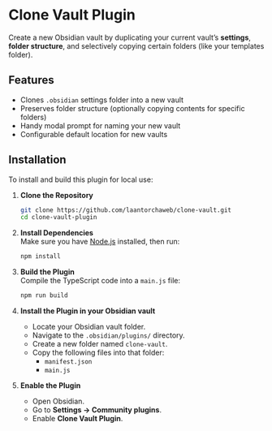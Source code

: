 # Clone Vault Plugin

Create a new Obsidian vault by duplicating your current vault’s **settings**, **folder structure**, and selectively copying certain folders (like your templates folder).

## Features
- Clones `.obsidian` settings folder into a new vault
- Preserves folder structure (optionally copying contents for specific folders)
- Handy modal prompt for naming your new vault
- Configurable default location for new vaults

## Installation

To install and build this plugin for local use:

1. **Clone the Repository**
   ```bash
   git clone https://github.com/laantorchaweb/clone-vault.git
   cd clone-vault-plugin
   ```

2. **Install Dependencies**  
   Make sure you have [Node.js](https://nodejs.org/) installed, then run:
   ```bash
   npm install
   ```

3. **Build the Plugin**  
   Compile the TypeScript code into a `main.js` file:
   ```bash
   npm run build
   ```

4. **Install the Plugin in your Obsidian vault**  
   - Locate your Obsidian vault folder.
   - Navigate to the `.obsidian/plugins/` directory.
   - Create a new folder named `clone-vault`.
   - Copy the following files into that folder:
     - `manifest.json`
     - `main.js`

5. **Enable the Plugin**  
   - Open Obsidian.
   - Go to **Settings → Community plugins**.
   - Enable **Clone Vault Plugin**.
